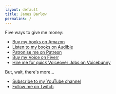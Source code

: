 ```yaml
---
layout: default
title: James Barlow
permalink: /
---
```


Five ways to give me money:

* [Buy my books on Amazon](https://www.amazon.co.uk/-/e/B0721CMPZX)  
* [Listen to my books on Audible](https://www.audible.co.uk/search?searchAuthor=A+Man+with+a+Cat)
* [Patronise me on Patreon](https://www.patreon.com/manwithacat)  
* [Buy my Voice on Fiverr](https://www.fiverr.com/manwithacat)
* [Hire me for quick Voiceover Jobs on Voicebunny](https://voicebunny.com/profile/james-barlow-2OANNUK/)

But, wait, there's more...

* [Subscribe to my YouTube channel](http://www.youtube.com/ManwithaCat)  
* [Follow me on Twitch](https://www.twitch.tv/manwithacat/)
